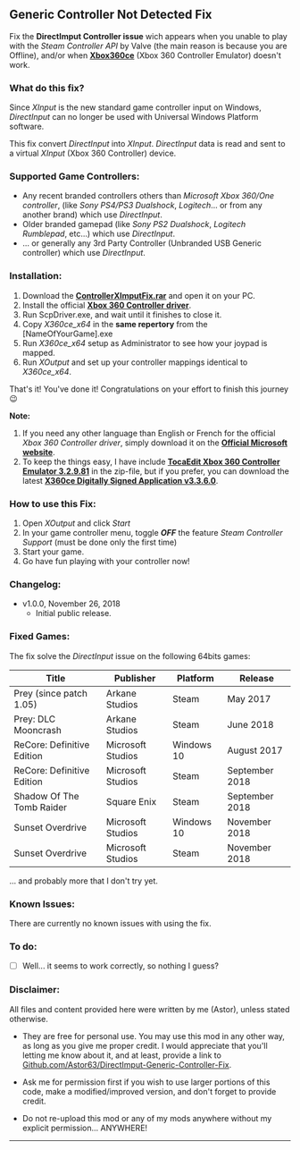 ## Generic Controller Not Detected Fix

Fix the __DirectImput Controller issue__ wich appears when you unable to play with the *Steam Controller API* by Valve (the main reason is because you are Offline), and/or when  __[Xbox360ce](http://www.x360ce.com/)__ (Xbox 360 Controller Emulator) doesn't work.

### What do this fix?

Since *XInput* is the new standard game controller input on Windows, *DirectInput* can no longer be used with Universal Windows Platform software.

This fix convert *DirectInput* into *XInput*. *DirectInput* data is read and sent to a virtual *XInput* (Xbox 360 Controller) device.

### Supported Game Controllers:

- Any recent branded controllers others than *Microsoft Xbox 360/One controller*, (like *Sony PS4/PS3 Dualshock*, *Logitech*... or from any another brand) which use *DirectInput*. 
- Older branded gamepad (like *Sony PS2 Dualshock*, *Logitech Rumblepad*, etc...) which use *DirectInput*. 
- ... or generally any 3rd Party Controller (Unbranded USB Generic controller) which use *DirectInput*. 

### Installation:

1. Download the __[ControllerXImputFix.rar](https://github.com/Astor63/DirectImput-Generic-Controller-Fix/blob/master/ControllerXImputFix%20v1.0.0.rar)__ and open it on your PC.
2. Install the official  __[Xbox 360 Controller driver](http://www.microsoft.com/hardware/en-us/d/xbox-360-controller-for-windows)__.
2. Run ScpDriver.exe, and wait until it finishes to close it.
4. Copy *X360ce_x64* in the __same repertory__ from the [NameOfYourGame].exe 
5. Run *X360ce_x64* setup as Administrator to see how your joypad is mapped.
4. Run *XOutput* and set up your controller mappings identical to *X360ce_x64*.

That's it! You've done it! Congratulations on your effort to finish this journey :wink: 

__Note:__ 

1. If you need any other language than English or French for the official *Xbox 360 Controller driver*, simply download it on the __[Official Microsoft website](http://www.microsoft.com/hardware/en-us/d/xbox-360-controller-for-windows)__.
2. To keep the things easy, I have include __[TocaEdit Xbox 360 Controller Emulator 3.2.9.81](http://www.x360ce.com/)__ in the zip-file, but if you prefer, you can download the latest __[X360ce Digitally Signed Application v3.3.6.0](https://github.com/x360ce/x360ce)__.
	
### How to use this Fix:

1. Open *XOutput* and click *Start*
2. In your game controller menu, toggle __*OFF*__ the feature *Steam Controller Support* (must be done only the first time) 
3. Start your game.
4. Go have fun playing with your controller now!

### Changelog:

- v1.0.0, November 26, 2018
  - Initial public release.
 
### Fixed Games:

The fix solve the *DirectInput* issue on the following 64bits games:

| Title                          | Publisher         | Platform       | Release              | 
| -------------                  | -------------     | -------------  |-------------         |
| Prey (since patch 1.05)        | Arkane Studios    | Steam          | May 2017             |
| Prey: DLC Mooncrash            | Arkane Studios    | Steam          | June 2018            |
| ReCore: Definitive Edition     | Microsoft Studios | Windows 10     | August 2017          |
| ReCore: Definitive Edition     | Microsoft Studios | Steam          | September 2018       |
| Shadow Of The Tomb Raider      | Square Enix       | Steam          | September 2018       |
| Sunset Overdrive               | Microsoft Studios | Windows 10     | November 2018        |
| Sunset Overdrive               | Microsoft Studios | Steam          | November 2018        |

... and probably more that I don't try yet.

### Known Issues:

There are currently no known issues with using the fix.

### To do:

- [ ] Well... it seems to work correctly, so nothing I guess?

### Disclaimer:

All files and content provided here were written by me (Astor), unless stated otherwise.

- They are free for personal use. You may use this mod in any other way, as long as you give me proper credit. I would appreciate that you'll letting me know about it, and at least, provide a link to [Github.com/Astor63/DirectImput-Generic-Controller-Fix](https://github.com/Astor63/DirectImput-Generic-Controller-Fix).

- Ask me for permission first if you wish to use larger portions of this code, make a modified/improved version, and don't forget to provide credit.

- Do not re-upload this mod or any of my mods anywhere without my explicit permission... ANYWHERE!

* * * * *



